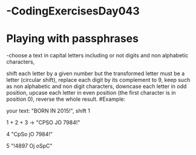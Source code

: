 # -CodingExercisesDay043
# Playing with passphrases
-choose a text in capital letters including or not digits and non alphabetic characters,

shift each letter by a given number but the transformed letter must be a letter (circular shift),
replace each digit by its complement to 9,
keep such as non alphabetic and non digit characters,
downcase each letter in odd position, upcase each letter in even position (the first character is in position 0),
reverse the whole result.
#Example:

your text: "BORN IN 2015!", shift 1

1 + 2 + 3 -> "CPSO JO 7984!"

4 "CpSo jO 7984!"

5 "!4897 Oj oSpC"
